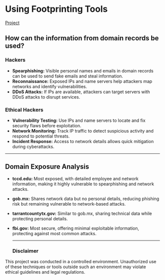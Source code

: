 # Using Footprinting Tools

[Project](https://github.com/StephVergil/Using-Footprinting-Tools/blob/main/HW%204%20Using%20Footprinting%20Tools.docx)

## How can the information from domain records be used?

### Hackers
- **Spearphishing:** Visible personal names and emails in domain records can be used to send fake emails and steal information.
- **Reconnaissance:** Exposed IPs and name servers help attackers map networks and identify vulnerabilities.
- **DDoS Attacks:** If IPs are available, attackers can target servers with DDoS attacks to disrupt services.

### Ethical Hackers
- **Vulnerability Testing:** Use IPs and name servers to locate and fix security flaws before exploitation.
- **Network Monitoring:** Track IP traffic to detect suspicious activity and respond to potential threats.
- **Incident Response:** Access to network details allows quick mitigation during cyberattacks.

---

## Domain Exposure Analysis

- **tccd.edu:** Most exposed, with detailed employee and network information, making it highly vulnerable to spearphishing and network attacks.
- **gob.mx:** Shares network data but no personal details, reducing phishing risk but remaining vulnerable to network-based attacks.
- **tarrantcountytx.gov:** Similar to gob.mx, sharing technical data while protecting personal details.
- **fbi.gov:** Most secure, offering minimal exploitable information, protecting against most common attacks.

  ---

  ### Disclaimer
This project was conducted in a controlled environment. Unauthorized use of these techniques or tools outside such an environment may violate ethical guidelines and legal regulations.

